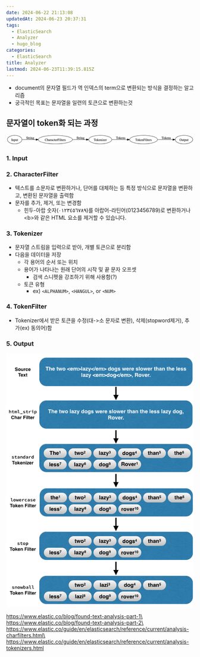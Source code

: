 ```yaml
---
date: 2024-06-22 21:13:08
updatedAt: 2024-06-23 20:37:31
tags:
  - ElasticSearch
  - Analyzer
  - hugo_blog
categories:
  - ElasticSearch
title: Analyzer
lastmod: 2024-06-23T11:39:15.815Z
---
```

* document의 문자열 필드가 역 인덱스의 term으로 변환되는 방식을 결정하는 알고리즘
* 궁극적인 목표는 문자열을 일련의 토큰으로 변환하는것

## 문자열이 token화 되는 과정

![Analyer Pipeline](/image/real-resource-image/Pasted%20image%2020240622211444.png)

### 1. Input

### 2. CharacterFilter

* 텍스트를 소문자로 변환하거나, 단어를 대체하는 등 특정 방식으로 문자열을 변환하고, 변환된 문자열을 출력함
* 문자를 추가, 제거, 또는 변경함
  * 힌두-아랍 숫자(٠١٢٣٤٥٦٧٨٩)를 아랍어-라틴어(0123456789)로 변환하거나 \<b>와 같은 HTML 요소를 제거할 수 있습니다.

### 3. Tokenizer

* 문자열 스트림을 입력으로 받아, 개별 토큰으로 분리함
* 다음을 데이터을 저장
  * 각 용어의 순서 또는 위치
  * 용어가 나타나는 원래 단어의 시작 및 끝 문자 오프셋
    * 검색 스니펫을 강조하기 위해 사용함(?)
  * 토큰 유형
    * ex) `<ALPHANUM>`, `<HANGUL>`, or `<NUM>`

### 4. TokenFilter

* Tokenizer에서 받은 토큰을 수정(대->소 문자로 변환), 삭제(stopword제거), 추가(ex) 동의어)함

### 5. Output

![|center](/image/real-resource-image/Pasted%20image%2020240622211925.png)

https://www.elastic.co/blog/found-text-analysis-part-1\
https://www.elastic.co/blog/found-text-analysis-part-2\
https://www.elastic.co/guide/en/elasticsearch/reference/current/analysis-charfilters.html\
https://www.elastic.co/guide/en/elasticsearch/reference/current/analysis-tokenizers.html
